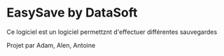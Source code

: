 # EasySave by DataSoft

Ce logiciel est un logiciel permettznt d'effectuer différentes sauvegardes

Projet par Adam, Alen, Antoine
